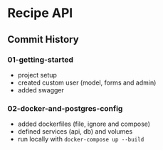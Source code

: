 # Recipe API

## Commit History

### 01-getting-started
- project setup
- created custom user (model, forms and admin)
- added swagger

### 02-docker-and-postgres-config
- added dockerfiles (file, ignore and compose)
- defined services (api, db) and volumes
- run locally with `docker-compose up --build`
